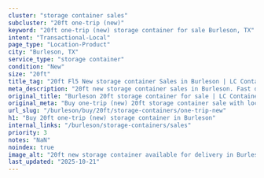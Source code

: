 ```yaml
---
cluster: "storage container sales"
subcluster: "20ft one-trip (new)"
keyword: "20ft one-trip (new) storage container for sale Burleson, TX"
intent: "Transactional-Local"
page_type: "Location-Product"
city: "Burleson, TX"
service_type: "storage container"
condition: "New"
size: "20ft"
title_tag: "20ft Fl5 New storage container Sales in Burleson | LC Container"
meta_description: "20ft new storage container sales in Burleson. Fast delivery, competitive pricing. Serving storage containers area. Quote ID: KK5. Call (214) 524-4168 for your free quote today."
original_title: "Burleson 20ft storage container for sale | LC Container"
original_meta: "Buy one-trip (new) 20ft storage container sale with local delivery in Burleson, TX. LC Container — local Since 2003. Request a fast quote today."
url_slug: "/burleson/buy/20ft/storage-containers/one-trip-new"
h1: "Buy 20ft one-trip (new) storage container in Burleson"
internal_links: "/burleson/storage-containers/sales"
priority: 3
notes: "NaN"
noindex: true
image_alt: "20ft new storage container available for delivery in Burleson"
last_updated: "2025-10-21"
---
```


<!-- TODO: Add unique city/inventory copy, images, and internal links here. -->
